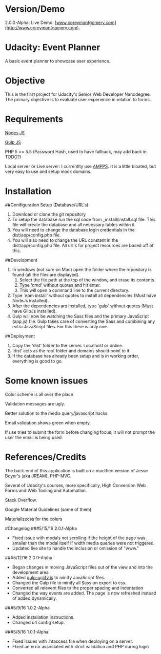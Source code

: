 # Version/Demo
2.0.0-Alpha: Live Demo: [www.coreymontgomery.com](http://www.coreymontgomery.com).

# Udacity: Event Planner
A basic event planner to showcase user experience.

# Objective
This is the first project for Udacity's Senior Web Developer Nanodegree. The primary objective is to evaluate user experience in relation to forms. 

# Requirements
[Nodes JS](https://nodejs.org/en/)

[Gulp JS](http://gulpjs.com/)

PHP 5 >= 5.5 (Password Hash, used to have fallback, may add back in. TODO?)

Local server or Live server: I currentlty use [AMPPS](http://www.ampps.com/). It is a little bloated, but very easy to use and setup mock domains.

# Installation
##Conifiguration Setup (Database/URL's)
1. Download or clone the git repository
2. To setup the database run the sql code from _install/install.sql file. This file will create the database and all necessary tables within it.
3. You will need to change the database login credentials in the dist/app/config.php file.
4. You will also need to change the URL constant in the dist/app/config.php file.  All url's for project resources are based off of this.

##Development
1. In windows (not sure on Mac) open the folder where the repository is found (all the files are displayed). 
    1. Select the file path at the top of the window, and erase its contents. 
    2. Type 'cmd' without quotes and hit enter.
    3. This will open a command line to the current directory. 
3. Type 'npm install' without quotes to install all dependencies (Must have NodeJs installed).
4. After the dependencies are installed, type 'gulp' without quotes (Must have GilpJs installed).
5. Gulp will now be watching the Sass files and the primary JavaScript (app.js) file. Gulp takes care of converting the Sass and combining any extra JavaScript files. For this there is only one.

##Deployment
1. Copy the 'dist' folder to the server. Localhost or online.
2. 'dist' acts as the root folder and domains should point to it.
3. If the database has already been setup and is in working order, everything is good to go.

# Some known issues

Color scheme is all over the place.

Validation messages are ugly.

Better solution to the media query/javascript hacks

Email validation shows green when empty.

If use tries to submit the form before changing focus, it will not prompt the user the email is being used.

# References/Credits
The back-end of this application is built on a modified version of Jesse Boyer's (aka JREAM), PHP-MVC. 

Several of Udacity's courses, more specifically, High Conversion Web Forms and Web Tooling and Automation.

Stack Overflow.

Google Material Guidelines (some of them)

Materializecss for the colors

#Changelog
###5/15/16 2.0.1-Alpha
* Fixed issue with modals not scrolling if the height of the page was smaller than the modal itself if width media queries were not triggered.
* Updated live site to handle the inclusion or omission of "www."

###5/12/16 2.0.0-Alpha
* Began changes in moving JavaScript files out of the view and into the development area
* Added [gulp-uglify.js](https://www.npmjs.com/package/gulp-uglify) to minify JavaScript files.
* Changed the Gulp file to minify all Sass on export to css.
* Converted all relevent files to the proper spacing and indentation
* Changed the way events are added. The page is now refreshed instead of added dynamically.

###5/9/16 1.0.2-Alpha
* Added installation instructions.
* Changed url config setup.

###5/8/16 1.0.1-Alpha
* Fixed issues with .htaccess file when deploying on a server.
* FIxed an error associated with strict validation and PHP during login
